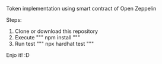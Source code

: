 Token implementation using smart contract of Open Zeppelin

Steps:

1. Clone or download this repository
2. Execute """ npm install """
3. Run test """ npx hardhat test """

Enjo it! :D
